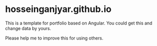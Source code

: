 # hosseinganjyar.github.io

This is a template for portfolio based on Angular. 
You could get this and change data by yours.

Please help me to improve this for using others.
